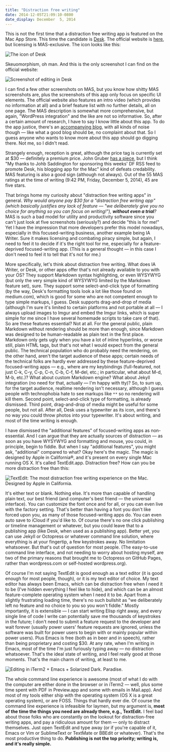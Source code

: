 ```yaml
---
title: "Distraction free writing"
date: 2014-12-05T21:09:10-0800
date_display: December  5, 2014
---
```

This is not the first time that a distraction free writing app is featured on the Mac App Store. This time the candidate is [Desk](https://itunes.apple.com/us/app/desk/id915839505?mt=12). The official website is [here](http://desk.pm), but licensing is MAS-exclusive. The icon looks like this:

![The icon of Desk](https://i.imgur.com/OprXSEU.png)

Skeuomorphism, oh man. And this is the only screenshot I can find on the official website:

![Screenshot of editing in Desk](https://i.imgur.com/WBaYzho.png)

I can find a few other screenshots on MAS, but you know how shitty MAS screenshots are, plus the screenshots of this app only focus on specific UI elements. The official website also features an intro video (which provides no information at all) and a brief feature list with no further details, all on one page. The MAS description is somewhat more comprehensive, but again, "WordPress integration" and the like are not so informative. So, after a certain amount of research, I have to say I know little about this app. To do the app justice, there's an [accompanying blog](http://blog.desk.pm), with all kinds of noise though — like what a good blog should be, no complaint about that. So I guess anyone who wants to know more about this app should go digging there. Not me, so I didn't read.

Strangely enough, reception is great, although the price tag is currently set at $30 — definitely a premium price. John Gruber [has a piece](http://daringfireball.net/linked/2014/11/22/desk), but I think "My thanks to Johb Saddington for sponsoring this weeks' DF RSS feed to promote Desk, his blogging app for the Mac" kind of defeats credability. MAS featuring is also a good sign (although not always). Out of the 55 MAS ratings at the time of writing (9:42 PM, Friday, December 5, 2014), 45 are five stars.

That brings home my curiosity about "distraction free writing apps" in general. _Why would anyone pay $30 for a "distraction free writing app" (which basically justifies any lack of feature — "we deliberately give you no choice for anything so you can focus on writing!"), **without even a trial**?_ MAS is such a bad model for utility and productivity software since you can't just look at five screenshots (seriously?) and decide "this is for me!" Yet I have the impression that more developers prefer this model nowadays, especially in this focused-writing business, another example being IA Writer. Sure it makes licensing and combating piracy simple, but again, I need to feel it to decide if it's the right tool for me, especially for a feature-deprived focused-writing app. (This is a general thought — in this case I don't need to feel it to tell that it's not for me.)

More specifically, let's think about distraction free writing. What does IA Writer, or Desk, or other apps offer that's not already available to you with your OS? They support Markdown syntax highlighting, or even WYSYWYG (but only the very simple kind of WYSYWYG limited by the Markdown feature set), sure. They support some select-and-click type of formatting (by the way, Desk's formatting tools look a lot like those found on medium.com), which is good for some who are not competent enough to type simple markups, I guess. Desk supports drag-and-drop of media (although I'm sure it's limited to certain platforms and not portable at all — I always upload images to Imgur and embed the Imgur links, which is super simple for me since I have several homemade scripts to take care of that). So are these features essential? Not at all. For the general public, plain Markdown without rendering should be more than enough, since Markdown was designed to be human-readable as plain text in the first place. Markdown only gets ugly when you have a lot of inline hyperlinks, or worse still, plain HTML tags, but that's not what I would expect from the general public. The technical population who do probably need the rendering, on the other hand, aren't the target audience of these apps; certain needs of the technical folks are hardly ever addressed by these feature-deprived focused-writing apps — e.g., where are my keybindings (full-featured, not just C-k, C-y, C-p, C-n, C-b, C-f, M-del, etc.; in particular, what about M-d, M-b, etc.)? What about custom Markdown engine? What about Jekyll integration (no need for that, actually — I'm happy with tty)? So, to sum up, for the target audience, realtime rendering isn't necessary, although I guess people with technophobia hate to see markups like `**` so no rendering will kill them. Second point, select-and-click type of formatting, is already dismissed. Third point, drag-and-drop of media might be useful for some people, but not all. After all, Desk uses a typewriter as its icon, and there's no way you could throw photos into your typewriter. It's about writing, and most of the time writing is enough.

I have dismissed the "additional features" of focused-writing apps as non-essential. And I can argue that they are actually sources of distraction — as soon as you have WYSYWYG and formatting and mouse, you could, in principle, begin to fiddle. But when I say "additional features", you might ask, "additional" compared to what? Okay here's the magic. The magic is designed by Apple in California®, and it's present on every single Mac running OS X. It's called TextEdit.app. Distraction free? How can you be more distraction free than this:

![TextEdit: The most distraction free writing experience on the Mac. Designed by Apple in California.](https://i.imgur.com/z3LEu0U.png)

It's either text or blank. Nothing else. It's more than capable of handling plain text, our best friend (and computer's best friend — the universal interface). You can customize the font once and for all, or you can even live with the factory setting. That's better than having a font you don't like forced upon you, as many of those focused-writing apps do. You can even auto save to iCloud if you'd like to. Of course there's no one click publishing or timeline management or whatever, but you could leave that to a publishing app (like Desk, when used as a publishing app). Better yet, you can use Jekyll or Octopress or whatever command line solution, where everything is at your fingertip, a few keystrokes away. No limitation whatsoever. But that's out of question for most people. (The easy-to-use command line interface, and not needing to worry about hosting myself, are two of the primary reasons that brought me to Octopress on GitHub Pages, rather than wordpress.com or self-hosted wordpress.org).

Of course I'm not saying TextEdit is good enough as a text editor (it is good enough for most people, though), or it is my text editor of choice. My text editor has always been Emacs, which can be distraction free when I need it to be (I've hidden everything I feel like to hide), and which can be an almost feature-complete operating system when I need it to be. Apart from a slightly frustrating loading time, there's no such bullshit as "we deliberately left no feature and no choice to you so you won't fiddle." Mostly importantly, it is extensible — I can start writing Elisp right away, and every single line of code I write can potentially save me thousands of keystrokes in the future; I don't need to submit a feature request to the developer and wait forever (usually power users' feature requests are ignored, unless the software was built for power users to begin with or mainly popular within power users). Plus Emacs is free (both as in beer and in speech), rather than being proprietary and costing $30. At any rate, when I'm writing in Emacs, most of the time I'm just furiously typing away — no distraction whatsoever. That's the ideal state of writing, and I feel really good at those moments. That's the main charm of writing, at least to me.

![Editing in iTerm2 + Emacs + Solarized Dark. Paradise.](https://i.imgur.com/2Jx9Mpv.png)

The whole command line experience is awesome (most of what I do with the computer are either done in the browser or in iTerm2 — well, plus some time spent with PDF in Preview.app and some with emails in Mail.app). And most of my tools either ship with the operating system (OS X is a great operating system), or are FOSS. Things that hardly ever die. Of course the command line experience is infeasible for laymen, but my argument is, **most of the time the things you need are already there, e.g., TextEdit.** I feel bad about those folks who are constantly on the lookout for distraction-free writing apps, and pay a ridiculous amount for them — only to distract themselves. Just open TextEdit and type away (or if you're capable of it, Emacs or Vim or SublimeText or TextMate or BBEdit or whatever). That's the most productive thing to do. **Publishing is not the top priority; writing is, and it's really simple.**
